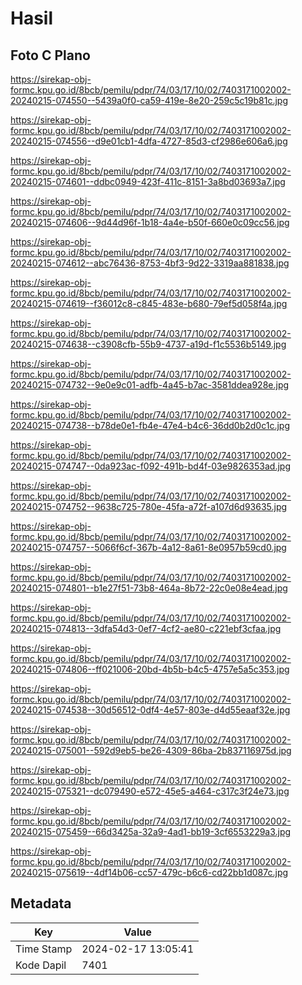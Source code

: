 # Hasil

## Foto C Plano

https://sirekap-obj-formc.kpu.go.id/8bcb/pemilu/pdpr/74/03/17/10/02/7403171002002-20240215-074550--5439a0f0-ca59-419e-8e20-259c5c19b81c.jpg

https://sirekap-obj-formc.kpu.go.id/8bcb/pemilu/pdpr/74/03/17/10/02/7403171002002-20240215-074556--d9e01cb1-4dfa-4727-85d3-cf2986e606a6.jpg

https://sirekap-obj-formc.kpu.go.id/8bcb/pemilu/pdpr/74/03/17/10/02/7403171002002-20240215-074601--ddbc0949-423f-411c-8151-3a8bd03693a7.jpg

https://sirekap-obj-formc.kpu.go.id/8bcb/pemilu/pdpr/74/03/17/10/02/7403171002002-20240215-074606--9d44d96f-1b18-4a4e-b50f-660e0c09cc56.jpg

https://sirekap-obj-formc.kpu.go.id/8bcb/pemilu/pdpr/74/03/17/10/02/7403171002002-20240215-074612--abc76436-8753-4bf3-9d22-3319aa881838.jpg

https://sirekap-obj-formc.kpu.go.id/8bcb/pemilu/pdpr/74/03/17/10/02/7403171002002-20240215-074619--f36012c8-c845-483e-b680-79ef5d058f4a.jpg

https://sirekap-obj-formc.kpu.go.id/8bcb/pemilu/pdpr/74/03/17/10/02/7403171002002-20240215-074638--c3908cfb-55b9-4737-a19d-f1c5536b5149.jpg

https://sirekap-obj-formc.kpu.go.id/8bcb/pemilu/pdpr/74/03/17/10/02/7403171002002-20240215-074732--9e0e9c01-adfb-4a45-b7ac-3581ddea928e.jpg

https://sirekap-obj-formc.kpu.go.id/8bcb/pemilu/pdpr/74/03/17/10/02/7403171002002-20240215-074738--b78de0e1-fb4e-47e4-b4c6-36dd0b2d0c1c.jpg

https://sirekap-obj-formc.kpu.go.id/8bcb/pemilu/pdpr/74/03/17/10/02/7403171002002-20240215-074747--0da923ac-f092-491b-bd4f-03e9826353ad.jpg

https://sirekap-obj-formc.kpu.go.id/8bcb/pemilu/pdpr/74/03/17/10/02/7403171002002-20240215-074752--9638c725-780e-45fa-a72f-a107d6d93635.jpg

https://sirekap-obj-formc.kpu.go.id/8bcb/pemilu/pdpr/74/03/17/10/02/7403171002002-20240215-074757--5066f6cf-367b-4a12-8a61-8e0957b59cd0.jpg

https://sirekap-obj-formc.kpu.go.id/8bcb/pemilu/pdpr/74/03/17/10/02/7403171002002-20240215-074801--b1e27f51-73b8-464a-8b72-22c0e08e4ead.jpg

https://sirekap-obj-formc.kpu.go.id/8bcb/pemilu/pdpr/74/03/17/10/02/7403171002002-20240215-074813--3dfa54d3-0ef7-4cf2-ae80-c221ebf3cfaa.jpg

https://sirekap-obj-formc.kpu.go.id/8bcb/pemilu/pdpr/74/03/17/10/02/7403171002002-20240215-074806--ff021006-20bd-4b5b-b4c5-4757e5a5c353.jpg

https://sirekap-obj-formc.kpu.go.id/8bcb/pemilu/pdpr/74/03/17/10/02/7403171002002-20240215-074538--30d56512-0df4-4e57-803e-d4d55eaaf32e.jpg

https://sirekap-obj-formc.kpu.go.id/8bcb/pemilu/pdpr/74/03/17/10/02/7403171002002-20240215-075001--592d9eb5-be26-4309-86ba-2b837116975d.jpg

https://sirekap-obj-formc.kpu.go.id/8bcb/pemilu/pdpr/74/03/17/10/02/7403171002002-20240215-075321--dc079490-e572-45e5-a464-c317c3f24e73.jpg

https://sirekap-obj-formc.kpu.go.id/8bcb/pemilu/pdpr/74/03/17/10/02/7403171002002-20240215-075459--66d3425a-32a9-4ad1-bb19-3cf6553229a3.jpg

https://sirekap-obj-formc.kpu.go.id/8bcb/pemilu/pdpr/74/03/17/10/02/7403171002002-20240215-075619--4df14b06-cc57-479c-b6c6-cd22bb1d087c.jpg


## Metadata

| Key        | Value               |
| ---------- | ------------------- |
| Time Stamp | 2024-02-17 13:05:41 |
| Kode Dapil | 7401                |



